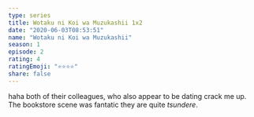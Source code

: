 ```yaml
---
type: series
title: Wotaku ni Koi wa Muzukashii 1x2
date: "2020-06-03T08:53:51"
name: "Wotaku ni Koi wa Muzukashii"
season: 1
episode: 2
rating: 4
ratingEmoji: "⭐️⭐️⭐️⭐️"
share: false
---
```


haha both of their colleagues, who also appear to be dating crack me up. The bookstore scene was fantatic they are quite _tsundere_.
